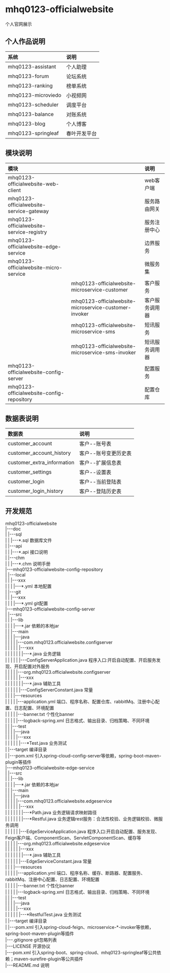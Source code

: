 # mhq0123-officialwebsite
个人官网展示

## 个人作品说明

|系统|说明|
|:---|:---|
|mhq0123-assistant|个人助理|
|mhq0123-forum|论坛系统|
|mhq0123-ranking|榜单系统|
|mhq0123-microviedo|小视频网|
|mhq0123-scheduler|调度平台|
|mhq0123-balance|对账系统|
|mhq0123-blog|个人博客|
|mhq0123-springleaf|春叶开发平台|

## 模块说明

|模块||说明|
|:---|:---|:---|
|mhq0123-officialwebsite-web-client||web客户端|
|mhq0123-officialwebsite-service-gateway||服务路由网关|
|mhq0123-officialwebsite-service-registry||服务注册中心|
|mhq0123-officialwebsite-edge-service||边界服务|
|mhq0123-officialwebsite-micro-service||微服务集|
| |mhq0123-officialwebsite-microservice-customer|客户服务|
| |mhq0123-officialwebsite-microservice-customer-invoker|客户服务调用器|
| |mhq0123-officialwebsite-microservice-sms|短讯服务|
| |mhq0123-officialwebsite-microservice-sms-invoker|短讯服务调用器|
|mhq0123-officialwebsite-config-server||配置服务|
|mhq0123-officialwebsite-config-repository||配置仓库|

## 数据表说明

|数据表|说明|
|:---|:---|
|customer_account|客户--账号表|
|customer_account_history |客户--账号变更历史表|
|customer_extra_information |客户--扩展信息表|
|customer_settings |客户--设置表|
|customer_login |客户--当前登陆表|
|customer_login_history |客户--登陆历史表|

## 开发规范

mhq0123-officialwebsite<br>
|---doc<br>
|   |---sql<br>
|   |   |---\*.sql   数据库文件<br>
|   |---api<br>
|   |   |---\*.api   接口说明<br>
|   |---chm<br>
|   |   |---\*.chm   说明手册<br>
|---mhq0123-officialwebsite-config-repository<br>
|   |---local<br>
|   |   |---xxx<br>
|   |   |   |---\*.yml   本地配置<br>
|   |---git<br>
|   |   |---xxx<br>
|   |   |   |---\*.yml   git配置<br>
|---mhq0123-officialwebsite-config-server<br>
|   |---src<br>
|   |   |---lib<br>
|   |   |   |---\*.jar   依赖的本地jar<br>
|   |   |---main<br>
|   |   |   |---java<br>
|   |   |   |   |---com.mhq0123.officialwebsite.configserver<br>
|   |   |   |   |   |---xxx<br>
|   |   |   |   |   |   |---\*.java   业务逻辑<br>
|   |   |   |   |   |---ConfigServerApplication.java   程序入口:开启自动配置、开启服务发现、开启配置对外服务<br>
|   |   |   |   |---org.mhq0123.officialwebsite.configserver<br>
|   |   |   |   |   |---xxx<br>
|   |   |   |   |   |   |---\*.java   辅助工具<br>
|   |   |   |   |   |---ConfigServerConstant.java   常量<br>
|   |   |   |---resources<br>
|   |   |   |   |---application.yml   端口、程序名称、配置仓库、rabbitMq、注册中心配置、日志配置、环境配置<br>
|   |   |   |   |---banner.txt   个性化banner<br>
|   |   |   |   |---logback-spring.xml   日志格式、输出目录、归档策略、不同环境<br>
|   |   |---test<br>
|   |   |   |---java<br>
|   |   |   |   |---xxx<br>
|   |   |   |   |   |---\*Test.java   业务测试<br>
|   |---target   编译目录<br>
|   |---pom.xml   引入spring-cloud-config-server等依赖，spring-boot-maven-plugin等插件<br>
|---mhq0123-officialwebsite-edge-service<br>
|   |---src<br>
|   |   |---lib<br>
|   |   |   |---\*.jar   依赖的本地jar<br>
|   |   |---main<br>
|   |   |   |---java<br>
|   |   |   |   |---com.mhq0123.officialwebsite.edgeservice<br>
|   |   |   |   |   |---xxx<br>
|   |   |   |   |   |   |---\*Path.java   业务逻辑请求映射路径<br>
|   |   |   |   |   |   |---\*Restful.java   业务逻辑rest服务：合法性校验、业务逻辑校验、微服务调用<br>
|   |   |   |   |   |---EdgeServiceApplication.java   程序入口:开启自动配置、服务发现、Feign客户端、ComponentScan、ServletComponentScan、缓存等<br>
|   |   |   |   |---org.mhq0123.officialwebsite.edgeservice<br>
|   |   |   |   |   |---xxx<br>
|   |   |   |   |   |   |---\*.java   辅助工具<br>
|   |   |   |   |   |---EdgeServiceConstant.java   常量<br>
|   |   |   |---resources<br>
|   |   |   |   |---application.yml   端口、程序名称、缓存、断路器、配置服务、rabbitMq、注册中心配置、日志配置、环境配置<br>
|   |   |   |   |---banner.txt   个性化banner<br>
|   |   |   |   |---logback-spring.xml   日志格式、输出目录、归档策略、不同环境<br>
|   |   |---test<br>
|   |   |   |---java<br>
|   |   |   |   |---xxx<br>
|   |   |   |   |   |---\*RestfulTest.java   业务测试<br>
|   |---target   编译目录<br>
|   |---pom.xml   引入spring-cloud-feign、microservice-\*-invoker等依赖，spring-boot-maven-plugin等插件<br>
|---.gitignore   git忽略列表<br>
|---LICENSE   开源协议<br>
|---pom.xml   引入spring-boot、spring-cloud、mhq0123-springleaf等公共依赖；maven-surefire-plugin等公共插件<br>
|---README.md   说明<br>



